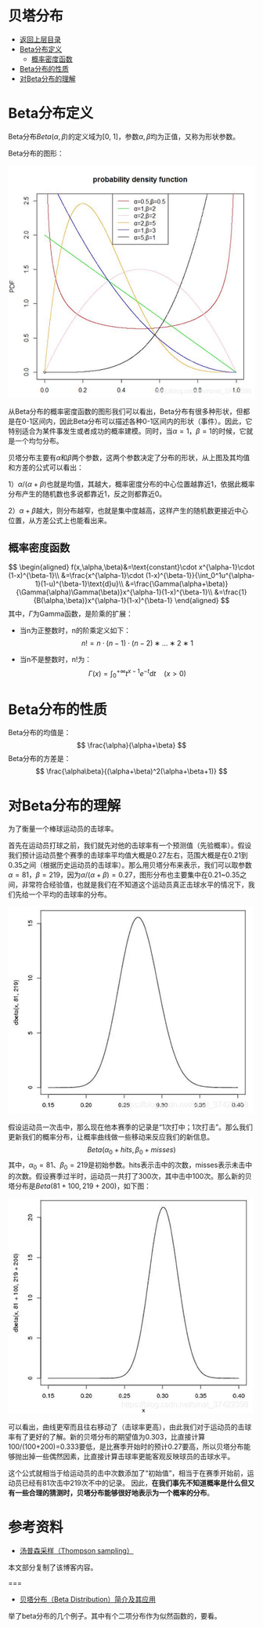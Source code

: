 # 贝塔分布

* [返回上层目录](../probability-distribution.md)
* [Beta分布定义](#Beta分布定义)
  * [概率密度函数](#概率密度函数)
* [Beta分布的性质](#Beta分布的性质)
* [对Beta分布的理解](#对Beta分布的理解)



# Beta分布定义

Beta分布$Beta(\alpha, \beta)$的定义域为[0, 1]，参数$\alpha, \beta$均为正值，又称为形状参数。

Beta分布的图形：

![beta-distribution](pic/beta-distribution.png)

从Beta分布的概率密度函数的图形我们可以看出，Beta分布有很多种形状，但都是在0-1区间内，因此Beta分布可以描述各种0-1区间内的形状（事件）。因此，它特别适合为某件事发生或者成功的概率建模。同时，当$\alpha=1$，$\beta=1$的时候，它就是一个均匀分布。

贝塔分布主要有$\alpha$和$\beta$两个参数，这两个参数决定了分布的形状，从上图及其均值和方差的公式可以看出：

1）$\alpha/(\alpha+\beta)$也就是均值，其越大，概率密度分布的中心位置越靠近1，依据此概率分布产生的随机数也多说都靠近1，反之则都靠近0。

2）$\alpha+\beta$越大，则分布越窄，也就是集中度越高，这样产生的随机数更接近中心位置，从方差公式上也能看出来。

## 概率密度函数


$$
\begin{aligned}
f(x,\alpha,\beta)&=\text{constant}\cdot x^{\alpha-1}\cdot (1-x)^{\beta-1}\\
&=\frac{x^{\alpha-1}\cdot (1-x)^{\beta-1}}{\int_0^1u^{\alpha-1}(1-u)^{\beta-1}\text{d}u}\\
&=\frac{\Gamma(\alpha+\beta)}{\Gamma(\alpha)\Gamma(\beta)}x^{\alpha-1}(1-x)^{\beta-1}\\
&=\frac{1}{B(\alpha,\beta)}x^{\alpha-1}(1-x)^{\beta-1}
\end{aligned}
$$
 其中，$\Gamma$为Gamma函数，是阶乘的扩展：

- 当n为正整数时，n的阶乘定义如下：
  $$
  n!=n\cdot(n−1)\cdot(n−2)∗…∗2∗1
  $$

- 当n不是整数时，n!为：
  $$
  \Gamma(x)=\int_0^{+\infty}t^{x-1}e^{-t}\text{d}t\quad(x>0)
  $$

# Beta分布的性质

Beta分布的均值是：
$$
\frac{\alpha}{\alpha+\beta}
$$
Beta分布的方差是：
$$
\frac{\alpha\beta}{(\alpha+\beta)^2(\alpha+\beta+1)}
$$

# 对Beta分布的理解

为了衡量一个棒球运动员的击球率。

首先在运动员打球之前，我们就先对他的击球率有一个预测值（先验概率）。假设我们预计运动员整个赛季的击球率平均值大概是0.27左右，范围大概是在0.21到0.35之间（根据历史运动员的击球率）。那么用贝塔分布来表示，我们可以取参数$\alpha=81$，$\beta=219$，因为$\alpha/(\alpha+\beta)=0.27$，图形分布也主要集中在0.21~0.35之间，非常符合经验值，也就是我们在不知道这个运动员真正击球水平的情况下，我们先给一个平均的击球率的分布。

![beta-distribution-example](pic/beta-distribution-example.png)

假设运动员一次击中，那么现在他本赛季的记录是“1次打中；1次打击”。那么我们更新我们的概率分布，让概率曲线做一些移动来反应我们的新信息。
$$
Beta(\alpha_0+hits, \beta_0+misses)
$$
其中，$\alpha_0=81$、$\beta_0=219$是初始参数。hits表示击中的次数，misses表示未击中的次数。假设赛季过半时，运动员一共打了300次，其中击中100次。那么新的贝塔分布是$Beta(81+100,219+200)$，如下图：

![beta-distribution-example-2](pic/beta-distribution-example-2.png)

可以看出，曲线更窄而且往右移动了（击球率更高），由此我们对于运动员的击球率有了更好的了解。新的贝塔分布的期望值为0.303，比直接计算100/(100+200)=0.333要低，是比赛季开始时的预计0.27要高，所以贝塔分布能够抛出掉一些偶然因素，比直接计算击球率更能客观反映球员的击球水平。

这个公式就相当于给运动员的击中次数添加了“初始值”，相当于在赛季开始前，运动员已经有81次击中219次不中的记录。 因此，**在我们事先不知道概率是什么但又有一些合理的猜测时，贝塔分布能够很好地表示为一个概率的分布**。

# 参考资料

* [汤普森采样（Thompson sampling）](https://blog.csdn.net/sinat_37422398/article/details/113381119)

本文部分复制了该博客内容。

===

* [贝塔分布（Beta Distribution）简介及其应用](https://www.datalearner.com/blog/1051505532393058)

举了beta分布的几个例子。其中有个二项分布作为似然函数的，要看。
